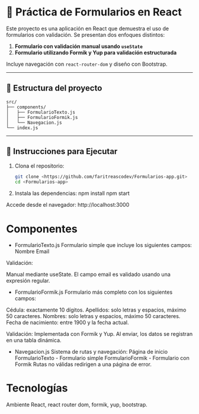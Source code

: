 # 📝 Práctica de Formularios en React

Este proyecto es una aplicación en React que demuestra el uso de formularios con validación. Se presentan dos enfoques distintos:

1. **Formulario con validación manual usando `useState`**
2. **Formulario utilizando Formik y Yup para validación estructurada**

Incluye navegación con `react-router-dom` y diseño con Bootstrap.

---

## 📂 Estructura del proyecto

```plaintext
src/
├── components/
│   ├── FormularioTexto.js
│   ├── FormularioFormik.js
│   └── Navegacion.js
└── index.js
```
---

## 🚀 Instrucciones para Ejecutar

1. Clona el repositorio:
   ```bash
   git clone <https://github.com/faritreascodev/Formularios-app.git>
   cd <Formularios-app>

2. Instala las dependencias:
npm install
npm start

Accede desde el navegador: http://localhost:3000

# Componentes
* FormularioTexto.js
Formulario simple que incluye los siguientes campos:
Nombre
Email

Validación:

Manual mediante useState.
El campo email es validado usando una expresión regular.

* FormularioFormik.js
Formulario más completo con los siguientes campos:

Cédula: exactamente 10 dígitos.
Apellidos: solo letras y espacios, máximo 50 caracteres.
Nombres: solo letras y espacios, máximo 50 caracteres.
Fecha de nacimiento: entre 1900 y la fecha actual.

Validación:
Implementada con Formik y Yup.
Al enviar, los datos se registran en una tabla dinámica.

* Navegacion.js
Sistema de rutas y navegación:
Página de inicio
FormularioTexto - Formulario simple
FormularioFormik - Formulario con Formik
Rutas no válidas redirigen a una página de error.

# Tecnologías
Ambiente React, react router dom, formik, yup, bootstrap.
